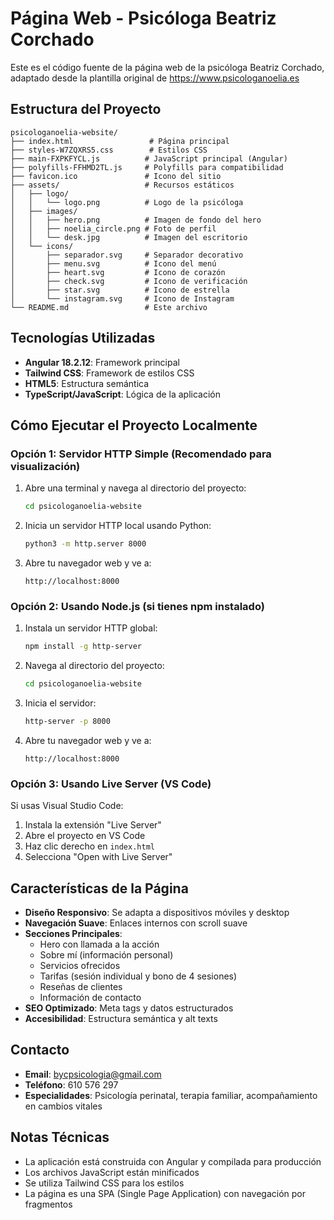 # Página Web - Psicóloga Beatriz Corchado

Este es el código fuente de la página web de la psicóloga Beatriz Corchado, adaptado desde la plantilla original de https://www.psicologanoelia.es

## Estructura del Proyecto

```
psicologanoelia-website/
├── index.html                 # Página principal
├── styles-W7ZQXRS5.css        # Estilos CSS
├── main-FXPKFYCL.js          # JavaScript principal (Angular)
├── polyfills-FFHMD2TL.js     # Polyfills para compatibilidad
├── favicon.ico               # Icono del sitio
├── assets/                   # Recursos estáticos
│   ├── logo/
│   │   └── logo.png          # Logo de la psicóloga
│   ├── images/
│   │   ├── hero.png          # Imagen de fondo del hero
│   │   ├── noelia_circle.png # Foto de perfil
│   │   └── desk.jpg          # Imagen del escritorio
│   └── icons/
│       ├── separador.svg     # Separador decorativo
│       ├── menu.svg          # Icono del menú
│       ├── heart.svg         # Icono de corazón
│       ├── check.svg         # Icono de verificación
│       ├── star.svg          # Icono de estrella
│       └── instagram.svg     # Icono de Instagram
└── README.md                 # Este archivo
```

## Tecnologías Utilizadas

- **Angular 18.2.12**: Framework principal
- **Tailwind CSS**: Framework de estilos CSS
- **HTML5**: Estructura semántica
- **TypeScript/JavaScript**: Lógica de la aplicación

## Cómo Ejecutar el Proyecto Localmente

### Opción 1: Servidor HTTP Simple (Recomendado para visualización)

1. Abre una terminal y navega al directorio del proyecto:
   ```bash
   cd psicologanoelia-website
   ```

2. Inicia un servidor HTTP local usando Python:
   ```bash
   python3 -m http.server 8000
   ```

3. Abre tu navegador web y ve a:
   ```
   http://localhost:8000
   ```

### Opción 2: Usando Node.js (si tienes npm instalado)

1. Instala un servidor HTTP global:
   ```bash
   npm install -g http-server
   ```

2. Navega al directorio del proyecto:
   ```bash
   cd psicologanoelia-website
   ```

3. Inicia el servidor:
   ```bash
   http-server -p 8000
   ```

4. Abre tu navegador web y ve a:
   ```
   http://localhost:8000
   ```

### Opción 3: Usando Live Server (VS Code)

Si usas Visual Studio Code:

1. Instala la extensión "Live Server"
2. Abre el proyecto en VS Code
3. Haz clic derecho en `index.html`
4. Selecciona "Open with Live Server"

## Características de la Página

- **Diseño Responsivo**: Se adapta a dispositivos móviles y desktop
- **Navegación Suave**: Enlaces internos con scroll suave
- **Secciones Principales**:
  - Hero con llamada a la acción
  - Sobre mí (información personal)
  - Servicios ofrecidos
  - Tarifas (sesión individual y bono de 4 sesiones)
  - Reseñas de clientes
  - Información de contacto
- **SEO Optimizado**: Meta tags y datos estructurados
- **Accesibilidad**: Estructura semántica y alt texts

## Contacto

- **Email**: bycpsicologia@gmail.com
- **Teléfono**: 610 576 297
- **Especialidades**: Psicología perinatal, terapia familiar, acompañamiento en cambios vitales

## Notas Técnicas

- La aplicación está construida con Angular y compilada para producción
- Los archivos JavaScript están minificados
- Se utiliza Tailwind CSS para los estilos
- La página es una SPA (Single Page Application) con navegación por fragmentos
